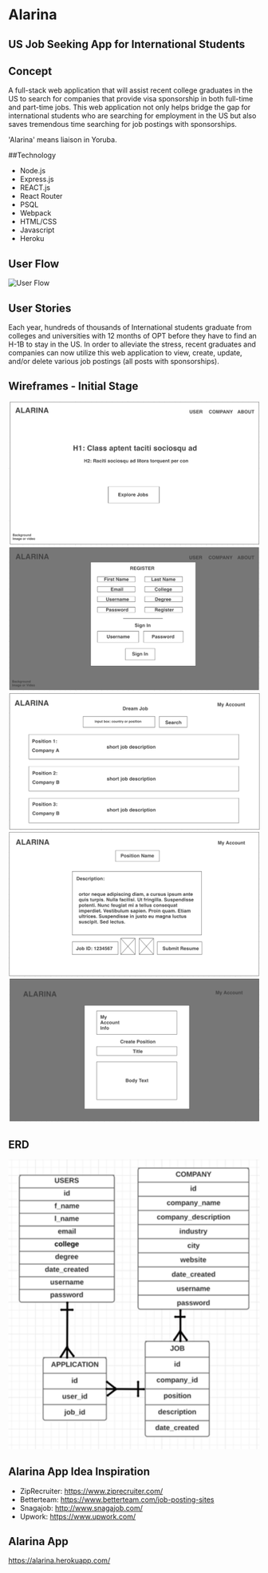 # Alarina 

## US Job Seeking App for International Students

## Concept

A full-stack web application that will assist recent college graduates in the US to search for companies that provide visa sponsorship in both full-time and part-time jobs. This web application not only helps bridge the gap for international students who are searching for employment in the US but also saves tremendous time searching for job postings with sponsorships.

'Alarina' means liaison in Yoruba.

##Technology
- Node.js
- Express.js
- REACT.js
- React Router
- PSQL
- Webpack
- HTML/CSS
- Javascript
- Heroku

## User Flow
![User Flow](./media/alarina6.png)

## User Stories
Each year, hundreds of thousands of International students graduate from colleges and universities with 12 months of OPT before they have to find an H-1B to stay in the US. In order to alleviate the stress, recent graduates and companies can now utilize this web application to view, create, update, and/or delete various job postings (all posts with sponsorships).

## Wireframes - Initial Stage
![1](./public/alarina1.png)
![2](./public/alarina2.png)
![3](./public/alarina3.png)
![4](./public/alarina4.png)
![5](./public/alarina5.png)

## ERD
![7](./public/alarina_ERD.png)

## Alarina App Idea Inspiration
- ZipRecruiter: https://www.ziprecruiter.com/
- Betterteam: https://www.betterteam.com/job-posting-sites
- Snagajob: http://www.snagajob.com/
- Upwork: https://www.upwork.com/

## Alarina App
https://alarina.herokuapp.com/

